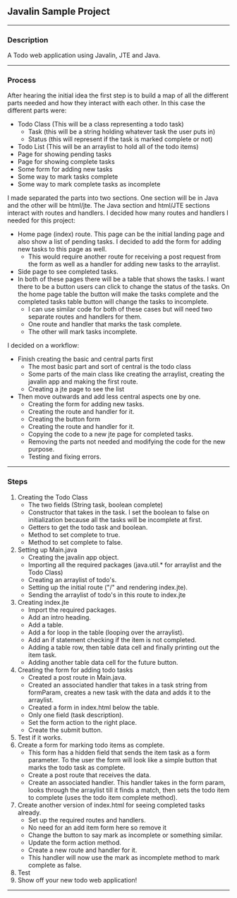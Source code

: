 ## Javalin Sample Project
---
### Description
A Todo web application using Javalin, JTE and Java.

---
### Process
After hearing the initial idea the first step is to build a map of all the different parts needed and how they interact with each other. In this case the different parts were:

* Todo Class (This will be a class representing a todo task)
    - Task (this will be a string holding whatever task the user puts in)
    - Status (this will represent if the task is marked complete or not)
* Todo List (This will be an arraylist to hold all of the todo items)
* Page for showing pending tasks
* Page for showing complete tasks
* Some form for adding new tasks
* Some way to mark tasks complete
* Some way to mark complete tasks as incomplete

I made separated the parts into two sections. One section will be in Java and the other will be html/jte.
The Java section and html/JTE sections interact with routes and handlers. I decided how many routes and handlers I needed for this project:
* Home page (index) route. This page can be the initial landing page and also show a list of pending tasks. I decided to add the form for adding new tasks to this page as well.
    - This would require another route for receiving a post request from the form as well as a handler for adding new tasks to the arraylist.
* Side page to see completed tasks.
* In both of these pages there will be a table that shows the tasks. I want there to be a button users can click to change the status of the tasks. On the home page table the button will make the tasks complete and the completed tasks table button will change the tasks to incomplete.
    - I can use similar code for both of these cases but will need two separate routes and handlers for them.
    - One route and handler that marks the task complete.
    - The other will mark tasks incomplete.

  
I decided on a workflow:
* Finish creating the basic and central parts first
    - The most basic part and sort of central is the todo class
    - Some parts of the main class like creating the arraylist, creating the javalin app and making the first route.
    - Creating a jte page to see the list
* Then move outwards and add less central aspects one by one.
    - Creating the form for adding new tasks.
    - Creating the route and handler for it.
    - Creating the button form
    - Creating the route and handler for it.
    - Copying the code to a new jte page for completed tasks.
    - Removing the parts not needed and modifying the code for the new purpose.
    - Testing and fixing errors.

---

### Steps

1. Creating the Todo Class
    - The two fields (String task, boolean complete)
    - Constructor that takes in the task. I set the boolean to false on initialization because all the tasks will be incomplete at first.
    - Getters to get the todo task and boolean.
    - Method to set complete to true.
    - Method to set complete to false.
2. Setting up Main.java
    - Creating the javalin app object.
    - Importing all the required packages (java.util.* for arraylist and the Todo Class)
    - Creating an arraylist of todo's.
    - Setting up the initial route ("/" and rendering index.jte).
    - Sending the arraylist of todo's in this route to index.jte
3. Creating index.jte
    - Import the required packages.
    - Add an intro heading.
    - Add a table.
    - Add a for loop in the table (looping over the arraylist).
    - Add an if statement checking if the item is not completed.
    - Adding a table row, then table data cell and finally printing out the item task.
    - Adding another table data cell for the future button.
4. Creating the form for adding todo tasks
    - Created a post route in Main.java.
    - Created an associated handler that takes in a task string from formParam, creates a new task with the data and adds it to the arraylist.
    - Created a form in index.html below the table.
    - Only one field (task description).
    - Set the form action to the right place.
    - Create the submit button.
5. Test if it works.
6. Create a form for marking todo items as complete.
    - This form has a hidden field that sends the item task as a form parameter. To the user the form will look like a simple button that marks the todo task as complete.
    - Create a post route that receives the data.
    - Create an associated handler. This handler takes in the form param, looks through the arraylist till it finds a match, then sets the todo item to complete (uses the todo item complete method).
7. Create another version of index.html for seeing completed tasks already.
   - Set up the required routes and handlers.
   - No need for an add item form here so remove it
   - Change the button to say mark as incomplete or something similar.
   - Update the form action method.
   - Create a new route and handler for it.
   - This handler will now use the mark as incomplete method to mark complete as false.
8. Test
9. Show off your new todo web application! 

---
